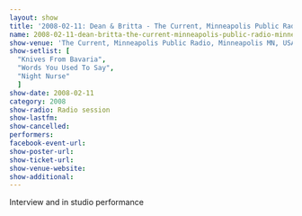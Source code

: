 ```yaml
---
layout: show
title: '2008-02-11: Dean & Britta - The Current, Minneapolis Public Radio, Minneapolis MN, USA'
name: 2008-02-11-dean-britta-the-current-minneapolis-public-radio-minneapolis-mn-usa
show-venue: 'The Current, Minneapolis Public Radio, Minneapolis MN, USA'
show-setlist: [
  "Knives From Bavaria",
  "Words You Used To Say",
  "Night Nurse"
  ]
show-date: 2008-02-11
category: 2008
show-radio: Radio session
show-lastfm: 
show-cancelled: 
performers: 
facebook-event-url: 
show-poster-url: 
show-ticket-url: 
show-venue-website: 
show-additional: 
---
```


Interview and in studio performance